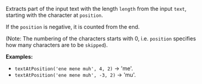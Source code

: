 Extracts part of the input text with the length `length` from the input `text`, starting with the character at `position`.

If the `position` is negative, it is counted from the end.

(Note: The numbering of the characters starts with 0, i.e. `position` specifies how many characters are to be `skipped`).

**Examples:**

- `textAtPosition('ene mene muh', 4, 2)` &#8594; 'me'.
- `textAtPosition('ene mene muh', -3, 2)` &#8594; 'mu'.
